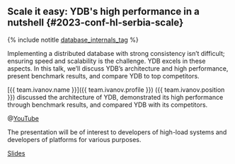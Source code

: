 ## Scale it easy: YDB's high performance in a nutshell {#2023-conf-hl-serbia-scale}

{% include notitle [database_internals_tag](../../tags.md#database_internals) %}

Implementing a distributed database with strong consistency isn’t difficult; ensuring speed and scalability is the challenge. YDB excels in these aspects. In this talk, we’ll discuss YDB’s architecture and high performance, present benchmark results, and compare YDB to top competitors.

[{{ team.ivanov.name }}]({{ team.ivanov.profile }}) ({{ team.ivanov.position }}) discussed the architecture of YDB, demonstrated its high performance through benchmark results, and compared YDB with its competitors.

@[YouTube](https://youtu.be/84t_6jV2m5E?si=z3YrrRaCvifSo6JN)

The presentation will be of interest to developers of high-load systems and developers of platforms for various purposes.

[Slides](https://presentations.ydb.tech/2023/en/highload_serbia/ydb_performance/presentation.pdf)


